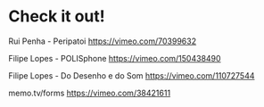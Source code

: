 # Check it out!

Rui Penha - Peripatoi
https://vimeo.com/70399632

Filipe Lopes - POLISphone
https://vimeo.com/150438490

Filipe Lopes - Do Desenho e do Som
https://vimeo.com/110727544

memo.tv/forms
https://vimeo.com/38421611



